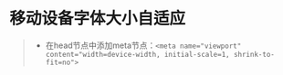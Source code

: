 # 移动设备字体大小自适应
>* 在head节点中添加meta节点：```<meta name="viewport" content="width=device-width, initial-scale=1, shrink-to-fit=no">```  
>
